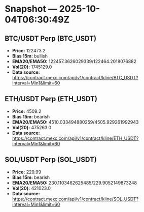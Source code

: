 # Snapshot — 2025-10-04T06:30:49Z

## BTC/USDT Perp (BTC_USDT)
- **Price:** 122473.2
- **Bias 15m:** bullish
- **EMA20/EMA50:** 122457.3626029339/122464.2018076882
- **Vol(20):** 1745129.0
- **Data source:** https://contract.mexc.com/api/v1/contract/kline/BTC_USDT?interval=Min1&limit=60

## ETH/USDT Perp (ETH_USDT)
- **Price:** 4509.2
- **Bias 15m:** bearish
- **EMA20/EMA50:** 4510.033494880259/4505.929261992943
- **Vol(20):** 475263.0
- **Data source:** https://contract.mexc.com/api/v1/contract/kline/ETH_USDT?interval=Min1&limit=60

## SOL/USDT Perp (SOL_USDT)
- **Price:** 229.99
- **Bias 15m:** bearish
- **EMA20/EMA50:** 230.1103462625485/229.9052149873248
- **Vol(20):** 421023.0
- **Data source:** https://contract.mexc.com/api/v1/contract/kline/SOL_USDT?interval=Min1&limit=60
